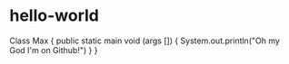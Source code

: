 # hello-world
Class Max {
    public static main void (args []) {
          System.out.println("Oh my God I'm on Github!")
    }
}
